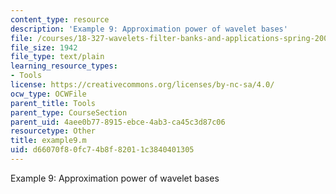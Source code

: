 ```yaml
---
content_type: resource
description: 'Example 9: Approximation power of wavelet bases'
file: /courses/18-327-wavelets-filter-banks-and-applications-spring-2003/d66070f80fc74b8f82011c3840401305_example9.m
file_size: 1942
file_type: text/plain
learning_resource_types:
- Tools
license: https://creativecommons.org/licenses/by-nc-sa/4.0/
ocw_type: OCWFile
parent_title: Tools
parent_type: CourseSection
parent_uid: 4aee0b77-8915-ebce-4ab3-ca45c3d87c06
resourcetype: Other
title: example9.m
uid: d66070f8-0fc7-4b8f-8201-1c3840401305
---
```

Example 9: Approximation power of wavelet bases